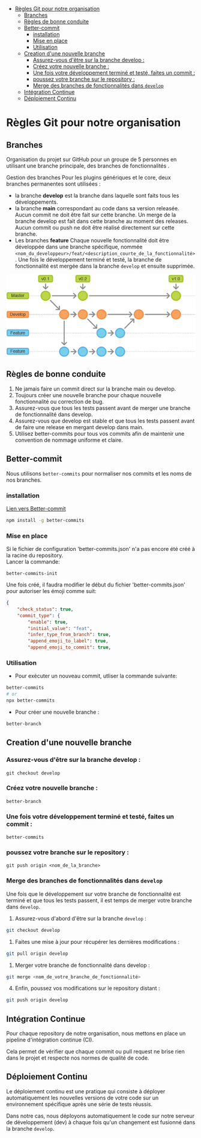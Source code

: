 - [Règles Git pour notre organisation](#règles-git-pour-notre-organisation)
  - [Branches](#branches)
  - [Règles de bonne conduite](#règles-de-bonne-conduite)
  - [Better-commit](#better-commit)
    - [installation](#installation)
    - [Mise en place](#mise-en-place)
    - [Utilisation](#utilisation)
  - [Creation d'une nouvelle branche](#creation-dune-nouvelle-branche)
    - [Assurez-vous d'être sur la branche develop :](#assurez-vous-dêtre-sur-la-branche-develop-)
    - [Créez votre nouvelle branche :](#créez-votre-nouvelle-branche-)
    - [Une fois votre développement terminé et testé, faites un commit :](#une-fois-votre-développement-terminé-et-testé-faites-un-commit-)
    - [poussez votre branche sur le repository :](#poussez-votre-branche-sur-le-repository-)
    - [Merge des branches de fonctionnalités dans `develop`](#merge-des-branches-de-fonctionnalités-dans-develop)
  - [Intégration Continue](#intégration-continue)
  - [Déploiement Continu](#déploiement-continu)




# Règles Git pour notre organisation

## Branches

Organisation du projet sur GitHub pour un groupe de 5 personnes en utilisant une branche principale, des branches de fonctionnalités .  

Gestion des branches
Pour les plugins génériques et le core, deux branches permanentes sont utilisées :

- la branche **develop** est la branche dans laquelle sont faits tous les développements.  
- la branche **main** correspondant au code dans sa version releasée. Aucun commit ne doit être fait sur cette branche. Un merge de la branche develop est fait dans cette branche au moment des releases. Aucun commit ou push ne doit être réalisé directement sur cette branche.  
- Les branches **feature** Chaque nouvelle fonctionnalité doit être développée dans une branche spécifique, nommée `<nom_du_developpeur>/feat/<description_courte_de_la_fonctionnalité>`. Une fois le développement terminé et testé, la branche de fonctionnalité est mergée dans la branche `develop` et ensuite supprimée.


![](branches_git.png)

## Règles de bonne conduite

1. Ne jamais faire un commit direct sur la branche main ou develop.
2. Toujours créer une nouvelle branche pour chaque nouvelle fonctionnalité ou correction de bug.
3. Assurez-vous que tous les tests passent avant de merger une branche de fonctionnalité dans develop.
4. Assurez-vous que develop est stable et que tous les tests passent avant de faire une release en mergant develop dans main.
5. Utilisez better-commits pour tous vos commits afin de maintenir une convention de nommage uniforme et claire.

##  Better-commit
Nous utilisons `better-commits` pour normaliser nos commits et les noms de nos branches.


### installation
[Lien vers Better-commit](https://github.com/Everduin94/better-commits)  

```bash
npm install -g better-commits
```

### Mise en place

Si le fichier de configuration 'better-commits.json' n'a pas encore été créé à la racine du repository.  
Lancer la commande:  
```
better-commits-init
```
Une fois créé, il faudra modifier le début du fichier 'better-commits.json' pour autoriser les émoji comme suit:

```json
{
    "check_status": true,
    "commit_type": {
        "enable": true,
        "initial_value": "feat",
        "infer_type_from_branch": true,
        "append_emoji_to_label": true,
        "append_emoji_to_commit": true,
```

### Utilisation

- Pour exécuter un nouveau commit, utliser la commande suivante:
```bash
better-commits
# or
npx better-commits
```

- Pour créer une nouvelle branche :
```bash
better-branch
```

## Creation d'une nouvelle branche

### Assurez-vous d'être sur la branche develop :
```
git checkout develop
```

### Créez votre nouvelle branche :
```
better-branch
```

### Une fois votre développement terminé et testé, faites un commit :
```
better-commits
```

### poussez votre branche sur le repository :
```
git push origin <nom_de_la_branche>
```

### Merge des branches de fonctionnalités dans `develop`

Une fois que le développement sur votre branche de fonctionnalité est terminé et que tous les tests passent, il est temps de merger votre branche dans `develop`.  

1. Assurez-vous d'abord d'être sur la branche `develop` : 

```bash
git checkout develop
```

1. Faites une mise à jour pour récupérer les dernières modifications :

```bash
git pull origin develop
```

1. Merger votre branche de fonctionnalité dans develop :

```bash
git merge <nom_de_votre_branche_de_fonctionnalité>
```

4. Enfin, poussez vos modifications sur le repository distant :

```bash
git push origin develop
```

## Intégration Continue

Pour chaque repository de notre organisation, nous mettons en place un pipeline d'intégration continue (CI). 

Cela permet de vérifier que chaque commit ou pull request ne brise rien dans le projet et respecte nos normes de qualité de code.

## Déploiement Continu

Le déploiement continu est une pratique qui consiste à déployer automatiquement les nouvelles versions de votre code sur un environnement spécifique après une série de tests réussis. 

Dans notre cas, nous déployons automatiquement le code sur notre serveur de développement (dev) à chaque fois qu'un changement est fusionné dans la branche `develop`.

